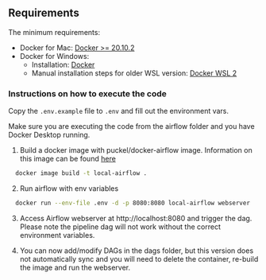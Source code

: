 ## Requirements
The minimum requirements:
- Docker for Mac: [Docker >= 20.10.2](https://docs.docker.com/docker-for-mac/install/)
- Docker for Windows: 
  - Installation: [Docker](https://docs.docker.com/desktop/install/windows-install/)
  - Manual installation steps for older WSL version: [Docker WSL 2](https://learn.microsoft.com/en-us/windows/wsl/install-manual#step-4---download-the-linux-kernel-update-package)

### Instructions on how to execute the code
Copy the ``.env.example`` file to `.env` and fill out the environment vars.

Make sure you are executing the code from the airflow folder and you have Docker Desktop running.


1. Build a docker image with puckel/docker-airflow image. Information on this image can be found [here](https://github.com/puckel/docker-airflow)

```bash
  docker image build -t local-airflow .
```

2. Run airflow with env variables

```bash
  docker run --env-file .env -d -p 8080:8080 local-airflow webserver
```

3. Access Airflow webserver at http://localhost:8080 and trigger the dag. Please note the pipeline dag will not work without the correct environment variables.


4. You can now add/modify DAGs in the dags folder, but this version does not automatically sync and you will need to delete the container, re-build the image and run the webserver.
